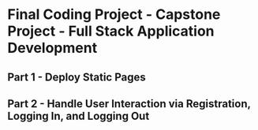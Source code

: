 # Final Coding Project - Capstone Project - Full Stack Application Development
## Part 1 - Deploy Static Pages
## Part 2 - Handle User Interaction via Registration, Logging In, and Logging Out
